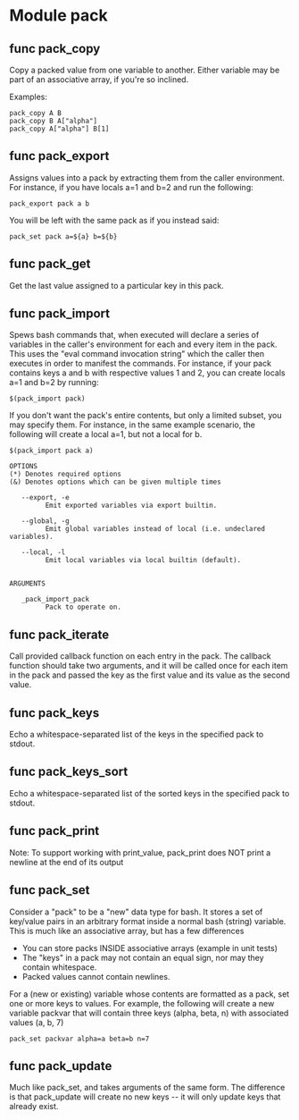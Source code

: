 # Module pack


## func pack_copy

Copy a packed value from one variable to another. Either variable may be part of an associative array, if you're so
inclined.

Examples:

```shell
pack_copy A B
pack_copy B A["alpha"]
pack_copy A["alpha"] B[1]
```

## func pack_export

Assigns values into a pack by extracting them from the caller environment. For instance, if you have locals a=1 and b=2
and run the following:

```shell
pack_export pack a b
```

You will be left with the same pack as if you instead said:

```shell
pack_set pack a=${a} b=${b}
```

## func pack_get

Get the last value assigned to a particular key in this pack.

## func pack_import

Spews bash commands that, when executed will declare a series of variables in the caller's environment for each and
every item in the pack. This uses the "eval command invocation string" which the caller then executes in order to
manifest the commands. For instance, if your pack contains keys a and b with respective values 1 and 2, you can create
locals a=1 and b=2 by running:

```shell
$(pack_import pack)
```

If you don't want the pack's entire contents, but only a limited subset, you may specify them. For instance, in the
same example scenario, the following will create a local a=1, but not a local for b.

```shell
$(pack_import pack a)
```

```Groff
OPTIONS
(*) Denotes required options
(&) Denotes options which can be given multiple times

   --export, -e
         Emit exported variables via export builtin.

   --global, -g
         Emit global variables instead of local (i.e. undeclared variables).

   --local, -l
         Emit local variables via local builtin (default).


ARGUMENTS

   _pack_import_pack
         Pack to operate on.

```

## func pack_iterate

Call provided callback function on each entry in the pack. The callback function should take two arguments, and it
will be called once for each item in the pack and passed the key as the first value and its value as the second value.

## func pack_keys

Echo a whitespace-separated list of the keys in the specified pack to stdout.

## func pack_keys_sort

Echo a whitespace-separated list of the sorted keys in the specified pack to stdout.

## func pack_print

Note: To support working with print_value, pack_print does NOT print a newline at the end of its output

## func pack_set

Consider a "pack" to be a "new" data type for bash. It stores a set of key/value pairs in an arbitrary format inside
a normal bash (string) variable. This is much like an associative array, but has a few differences

- You can store packs INSIDE associative arrays (example in unit tests)
- The "keys" in a pack may not contain an equal sign, nor may they contain whitespace.
- Packed values cannot contain newlines.

For a (new or existing) variable whose contents are formatted as a pack, set one or more keys to values. For example,
the following will create a new variable packvar that will contain three keys (alpha, beta, n) with associated values
(a, b, 7)

```shell
pack_set packvar alpha=a beta=b n=7
```

## func pack_update

 Much like pack_set, and takes arguments of the same form. The difference is that pack_update will create no new keys
 -- it will only update keys that already exist.
